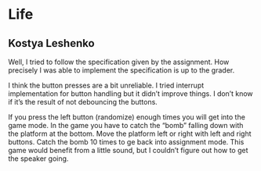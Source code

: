 # Life
## Kostya Leshenko 

Well, I tried to follow the specification given by the assignment. How precisely I was able to implement the specification is up to the grader.

I think the button presses are a bit unreliable. I tried interrupt implementation for button handling but it didn’t improve things. I don’t know if it’s the result of not debouncing the buttons.

If you press the left button (randomize) enough times you will get into the game mode. In the game you have to catch the “bomb” falling down with the platform at the bottom. Move the platform left or right with left and right buttons. Catch the bomb 10 times to ge back into assignment mode. This game would benefit from a little sound, but I couldn’t figure out how to get the speaker going.

